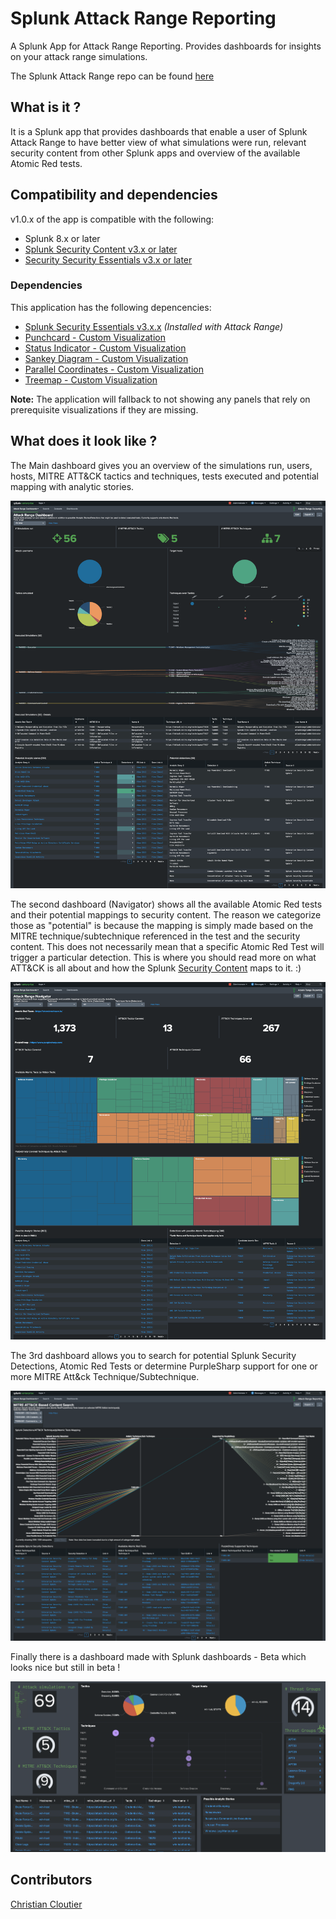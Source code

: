 # Splunk Attack Range Reporting
A Splunk App for Attack Range Reporting. Provides dashboards for insights on your attack range simulations. 

The Splunk Attack Range repo can be found [here](https://github.com/splunk/attack_range)

## What is it ?
It is a Splunk app that provides dashboards that enable a user of Splunk Attack Range to have better view of what simulations were run, relevant security content from other Splunk apps and overview of the available Atomic Red tests.

## Compatibility and dependencies
v1.0.x of the app is compatible with the following:

+ Splunk 8.x or later
+ [Splunk Security Content v3.x or later](https://splunkbase.splunk.com/app/3449/)
+ [Security Security Essentials v3.x or later](https://splunkbase.splunk.com/app/3435/)

### Dependencies
This application has the following depencencies:

+ [Splunk Security Essentials v3.x.x](https://splunkbase.splunk.com/app/3435/) _(Installed with Attack Range)_
+ [Punchcard - Custom Visualization](https://splunkbase.splunk.com/app/3129/)
+ [Status Indicator - Custom Visualization](https://splunkbase.splunk.com/app/3119/)
+ [Sankey Diagram - Custom Visualization](https://splunkbase.splunk.com/app/3112/)
+ [Parallel Coordinates - Custom Visualization](https://splunkbase.splunk.com/app/3137)
+ [Treemap - Custom Visualization](https://splunkbase.splunk.com/app/3118)

**Note:** The application will fallback to not showing any panels that rely on prerequisite visualizations if they are missing.

## What does it look like ?

The Main dashboard gives you an overview of the simulations run, users, hosts, MITRE ATT&CK tactics and techniques, tests executed and potential mapping with analytic stories. 

![Main Dashboard](appserver/static/docs/img/ar_main_dashboardv1.0.png?raw=true "Main Dashboard")

The second dashboard (Navigator) shows all the available Atomic Red tests and their potential mappings to security content.  The reason we categorize those as "potential" is because the mapping is simply made based on the MITRE technique/subtechnique referenced in the test and the security content. This does not necessarily mean that a specific Atomic Red Test will trigger a particular detection.   This is where you should read more on what ATT&CK is all about and how the Splunk [Security Content](https://research.splunk.com) maps to it.  :)

![Navigator](appserver/static/docs/img/ar_navigator_dashboardv1.0.png?raw=true "Navigator")

The 3rd dashboard allows you to search for potential Splunk Security Detections, Atomic Red Tests or determine PurpleSharp support for one or more MITRE Att&ck Technique/Subtechnique.

![MITRE Content Based Search](appserver/static/docs/img/ar_mitre_content_search_dashboard.png?raw=true "Content Search")

Finally there is a dashboard made with Splunk dashboards - Beta which looks nice but still in beta !

![Main - Beta](appserver/static/docs/img/ar_dashboards_beta_preview.png?raw=true "Main-Beta")

## Contributors
[Christian Cloutier](https://github.com/ccl0utier)